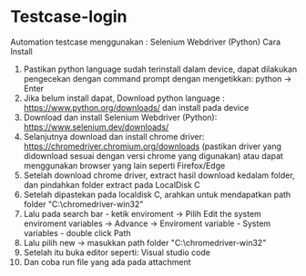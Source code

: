 # Testcase-login
Automation testcase menggunakan : Selenium Webdriver (Python)
Cara Install
1. Pastikan python language sudah terinstall dalam device, dapat dilakukan pengecekan dengan command prompt dengan mengetikkan: python -> Enter
2. Jika belum install dapat, Download python language : https://www.python.org/downloads/ dan install pada device
3. Download dan install Selenium Webdriver (Python): https://www.selenium.dev/downloads/
4. Selanjutnya download dan install chrome driver: https://chromedriver.chromium.org/downloads (pastikan driver yang didownload sesuai dengan versi chrome yang digunakan) atau dapat menggunakan browser yang lain seperti Firefox/Edge
5. Setelah download chrome driver, extract hasil download kedalam folder, dan pindahkan folder extract pada LocalDisk C
6. Setelah dipastekan pada localdisk C, arahkan untuk mendapatkan path folder "C:\chromedriver-win32"
7. Lalu pada search bar - ketik enviroment -> Pilih Edit the system enviroment variables -> Advance -> Enviroment variable - System variables - double click Path
8. Lalu pilih new -> masukkan path folder "C:\chromedriver-win32"
9. Setelah itu buka editor seperti: Visual studio code
10. Dan coba run file yang ada pada attachment
